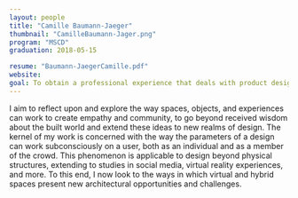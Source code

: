 ```yaml
---
layout: people
title: "Camille Baumann-Jaeger"
thumbnail: "CamilleBaumann-Jager.png"
program: "MSCD"
graduation: 2018-05-15

resume: "Baumann-JaegerCamille.pdf"
website:
goal: To obtain a professional experience that deals with product design.
---
```


I aim to reflect upon and explore the way spaces, objects, and experiences can work to create empathy and community, to go beyond received wisdom about the built world and extend these ideas to new realms of design. The kernel of my work is concerned with the way the parameters of a design can work subconsciously on a user, both as an individual and as a member of the crowd. This phenomenon is applicable to design beyond physical structures, extending to studies in social media, virtual reality experiences, and more. To this end, I now look to the ways in which virtual and hybrid spaces present new architectural opportunities and challenges.
